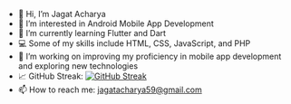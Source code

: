- 👋 Hi, I’m Jagat Acharya 
- 👀 I’m interested in Android Mobile App Development
- 🌱 I’m currently learning Flutter and Dart
- 💻 Some of my skills include HTML, CSS, JavaScript, and PHP
- 🔧 I’m working on improving my proficiency in mobile app development and exploring new technologies
- 📈 GitHub Streak: [![GitHub Streak](https://github-readme-streak-stats.herokuapp.com/?user=jagat58)](https://github.com/jagat58)
- 📫 How to reach me: jagatacharya59@gmail.com
